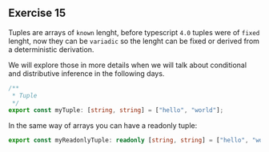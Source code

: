 ## Exercise 15

Tuples are arrays of `known` lenght, before typescript `4.0` tuples were of `fixed` lenght, now they can be `variadic` so the lenght can be fixed or derived from a deterministic derivation.

We will explore those in more details when we will talk about conditional and distributive inference in the following days.

```ts
/**
 * Tuple
 */
export const myTuple: [string, string] = ["hello", "world"];
```

In the same way of arrays you can have a readonly tuple:

```ts
export const myReadonlyTuple: readonly [string, string] = ["hello", "world"];
```
